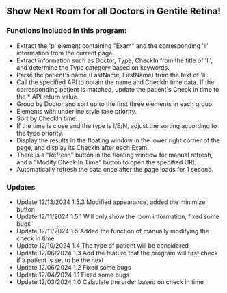 ## Show Next Room for all Doctors in Gentile Retina!

### Functions included in this program:

* Extract the 'p' element containing "Exam" and the corresponding 'li' information from the current page.
* Extract information such as Doctor, Type, CheckIn from the title of 'li', and determine the Type category based on keywords.
* Parse the patient's name (LastName, FirstName) from the text of 'li'.
* Call the specified API to obtain the name and CheckIn time data. If the corresponding patient is matched, update the patient's Check In time to the * API return value.
* Group by Doctor and sort up to the first three elements in each group:
* Elements with underline style take priority.
* Sort by CheckIn time.
* If the time is close and the type is I/E/N, adjust the sorting according to the type priority.
* Display the results in the floating window in the lower right corner of the page, and display its CheckIn after each Exam.
* There is a "Refresh" button in the floating window for manual refresh, and a "Modify Check In Time" button to open the specified URL.
* Automatically refresh the data once after the page loads for 1 second.


### Updates
* Update 12/13/2024 1.5.3 Modified appearance, added the minimize button
* Update 12/11/2024 1.5.1 Will only show the room information, fixed some bugs
* Update 12/11/2024 1.5 Added the function of manually modifying the check in time
* Update 12/10/2024 1.4 The type of patient will be considered
* Update 12/06/2024 1.3 Add the feature that the program will first check if a patient is set to be the next
* Update 12/06/2024 1.2 Fixed some bugs
* Update 12/04/2024 1.1 Fixed some bugs
* Update 12/03/2024 1.0 Calaulate the order based on check in time
